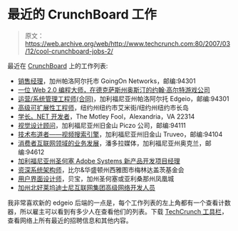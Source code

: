 # 最近的 CrunchBoard 工作

> 原文：<https://web.archive.org/web/http://www.techcrunch.com:80/2007/03/12/cool-crunchboard-jobs-2/>

最近在 [CrunchBoard](https://web.archive.org/web/20210116154133/http://www.crunchboard.com/) 上的工作列表:

*   [销售经理](https://web.archive.org/web/20210116154133/http://www.crunchboard.com/item/3480031-Sales-Manager?mpurl=crunchboard)，加州帕洛阿尔托市 GoingOn Networks，邮编:94301
*   [一位 Web 2.0 编程大师，在德克萨斯州奥斯汀的约翰·高尔特游戏公司](https://web.archive.org/web/20210116154133/http://www.crunchboard.com/item/3479442-A-Web-20-Programmer-Guru-that-in-a-Jack-of-all-Trades?mpurl=crunchboard)
*   [运营/系统管理工程师(合同)](https://web.archive.org/web/20210116154133/http://www.crunchboard.com/item/3363413-Operations-Sys-Admin-Engineer-%28contract%29?mpurl=crunchboard)，加利福尼亚州帕洛阿尔托 Edgeio，邮编:94301
*   [高级可扩展性工程师](https://web.archive.org/web/20210116154133/http://www.crunchboard.com/item/3348537-Senior-Scalability-Engineer?mpurl=crunchboard)，纽约州纽约市艾米街/纽约州纽约市长岛
*   [学长。NET 开发者](https://web.archive.org/web/20210116154133/http://www.crunchboard.com/item/3439643-Senior-NET-Developer?mpurl=crunchboard)，The Motley Fool，Alexandria，VA 22314
*   [视觉设计顾问](https://web.archive.org/web/20210116154133/http://www.crunchboard.com/item/3423350-Visual-Design-Consultant?mpurl=crunchboard)，加利福尼亚州旧金山 Piczo 公司，邮编:94111
*   [技术布道者——视频搜索引擎](https://web.archive.org/web/20210116154133/http://www.crunchboard.com/item/3344665-Technology-Evangelist-Video-Search-Engine?mpurl=crunchboard)，加利福尼亚州旧金山 Truveo，邮编:94104
*   [消费者互联网领域的业务发展](https://web.archive.org/web/20210116154133/http://www.crunchboard.com/item/3343761-Business-Development-in-the-Consumer-Internet-Space?mpurl=crunchboard)，潘多拉媒体，加利福尼亚州奥克兰，邮编:94612
*   [加利福尼亚州圣何塞 Adobe Systems 新产品开发项目经理](https://web.archive.org/web/20210116154133/http://www.crunchboard.com/item/3272756-Program-Manager-New-Product-Development?mpurl=crunchboard)
*   [资深系统架构师](https://web.archive.org/web/20210116154133/http://www.crunchboard.com/item/3272755-Senior-Systems-Architect?mpurl=crunchboard)，比尔&华盛顿州西雅图市梅林达盖茨基金会
*   [用户界面设计师](https://web.archive.org/web/20210116154133/http://www.crunchboard.com/item/3272743-User-Interface-Designer?mpurl=crunchboard)，贝宝，加州圣何塞或亚利桑那州凤凰城
*   [加州北好莱坞迪士尼互联网集团高级网络开发人员](https://web.archive.org/web/20210116154133/http://www.crunchboard.com/item/3265937-Sr-Web-Developer?mpurl=crunchboard)

我非常喜欢新的 edgeio 后端的一点是，每个工作列表的左上角都有一个查看计数器，所以雇主可以看到有多少人在查看他们的列表。下载 [TechCrunch 工具栏](https://web.archive.org/web/20210116154133/http://techcrunch.conduit.com/)，查看网络上所有最近的招聘信息和其他内容。